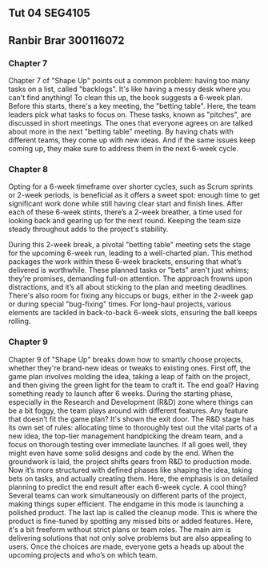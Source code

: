 ## Tut 04 SEG4105

## Ranbir Brar 300116072

### Chapter 7

Chapter 7 of "Shape Up" points out a common problem: having too many tasks on a list, called "backlogs". It's like having a messy desk where you can't find anything! To clean this up, the book suggests a 6-week plan. Before this starts, there's a key meeting, the "betting table". Here, the team leaders pick what tasks to focus on. These tasks, known as "pitches", are discussed in short meetings. The ones that everyone agrees on are talked about more in the next "betting table" meeting. By having chats with different teams, they come up with new ideas. And if the same issues keep coming up, they make sure to address them in the next 6-week cycle.

### Chapter 8

Opting for a 6-week timeframe over shorter cycles, such as Scrum sprints or 2-week periods, is beneficial as it offers a sweet spot: enough time to get significant work done while still having clear start and finish lines. After each of these 6-week stints, there’s a 2-week breather, a time used for looking back and gearing up for the next round. Keeping the team size steady throughout adds to the project's stability.

During this 2-week break, a pivotal "betting table" meeting sets the stage for the upcoming 6-week run, leading to a well-charted plan. This method packages the work within these 6-week brackets, ensuring that what’s delivered is worthwhile. These planned tasks or "bets" aren't just whims; they’re promises, demanding full-on attention. The approach frowns upon distractions, and it’s all about sticking to the plan and meeting deadlines. There's also room for fixing any hiccups or bugs, either in the 2-week gap or during special "bug-fixing" times. For long-haul projects, various elements are tackled in back-to-back 6-week slots, ensuring the ball keeps rolling.

### Chapter 9

Chapter 9 of "Shape Up" breaks down how to smartly choose projects, whether they're brand-new ideas or tweaks to existing ones. First off, the game plan involves molding the idea, taking a leap of faith on the project, and then giving the green light for the team to craft it. The end goal? Having something ready to launch after 6 weeks. During the starting phase, especially in the Research and Development (R&D) zone where things can be a bit foggy, the team plays around with different features. Any feature that doesn’t fit the game plan? It's shown the exit door. The R&D stage has its own set of rules: allocating time to thoroughly test out the vital parts of a new idea, the top-tier management handpicking the dream team, and a focus on thorough testing over immediate launches. If all goes well, they might even have some solid designs and code by the end.
When the groundwork is laid, the project shifts gears from R&D to production mode. Now it’s more structured with defined phases like shaping the idea, taking bets on tasks, and actually creating them. Here, the emphasis is on detailed planning to predict the end result after each 6-week cycle. A cool thing? Several teams can work simultaneously on different parts of the project, making things super efficient. The endgame in this mode is launching a polished product. The last lap is called the cleanup mode. This is where the product is fine-tuned by spotting any missed bits or added features. Here, it's a bit freeform without strict plans or team roles. The main aim is delivering solutions that not only solve problems but are also appealing to users. Once the choices are made, everyone gets a heads up about the upcoming projects and who’s on which team.
